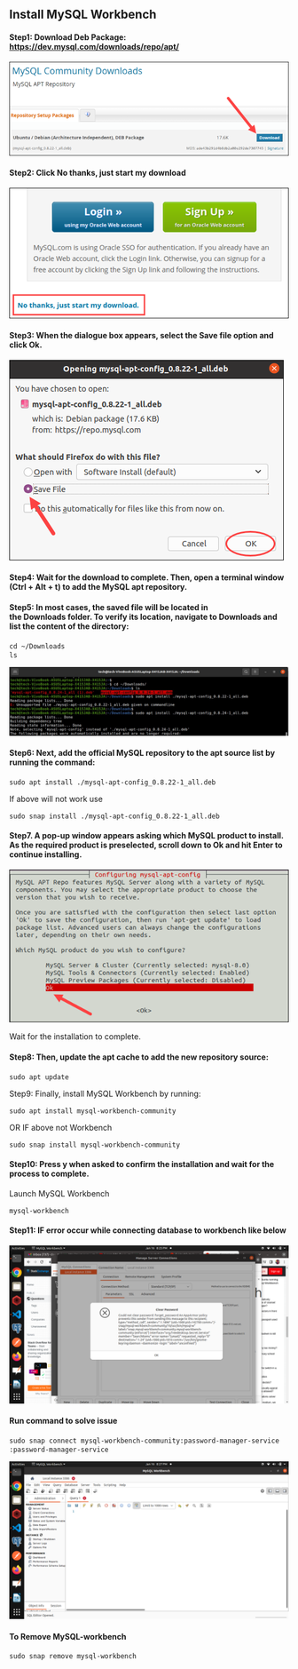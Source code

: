 ##  Install MySQL Workbench

#### Step1: Download Deb Package: https://dev.mysql.com/downloads/repo/apt/
![alt text](https://github.com/codeeasy97/flask/blob/main/images/git/mysql-workbench/1.png?raw=true)

####  Step2: Click No thanks, just start my download
![alt text](https://github.com/codeeasy97/flask/blob/main/images/git/mysql-workbench/2.png?raw=true)

####  Step3: When the dialogue box appears, select the Save file option and click Ok.
![alt text](https://github.com/codeeasy97/flask/blob/main/images/git/mysql-workbench/3.png?raw=true)
 
#### Step4: Wait for the download to complete. Then, open a terminal window (Ctrl + Alt + t) to add the MySQL apt repository.

#### Step5: In most cases, the saved file will be located in the Downloads folder. To verify its location, navigate to Downloads and list the content of the directory:

```
cd ~/Downloads
ls
```
![alt text](https://github.com/codeeasy97/flask/blob/main/images/git/mysql-workbench/4.jpg?raw=true)

#### Step6: Next, add the official MySQL repository to the apt source list by running the command:
```
sudo apt install ./mysql-apt-config_0.8.22-1_all.deb
```
If above will not work use
```
sudo snap install ./mysql-apt-config_0.8.22-1_all.deb
```

#### Step7. A pop-up window appears asking which MySQL product to install. As the required product is preselected, scroll down to Ok and hit Enter to continue installing.
![alt text](https://github.com/codeeasy97/flask/blob/main/images/git/mysql-workbench/5.png?raw=true)

Wait for the installation to complete.

#### Step8: Then, update the apt cache to add the new repository source:
```
sudo apt update
```

Step9: Finally, install MySQL Workbench by running:
```
sudo apt install mysql-workbench-community
```

OR IF above not Workbench
```
sudo snap install mysql-workbench-community
```

#### Step10: Press y when asked to confirm the installation and wait for the process to complete.

Launch MySQL Workbench
```
mysql-workbench
```

#### Step11: IF error occur while connecting database to workbench like below
![alt text](https://github.com/codeeasy97/flask/blob/main/images/git/mysql-workbench/7.png?raw=true)

####    Run command to solve issue
```
sudo snap connect mysql-workbench-community:password-manager-service :password-manager-service
```

![alt text](https://github.com/codeeasy97/flask/blob/main/images/git/mysql-workbench/8.png?raw=true)


####    To Remove MySQL-workbench
```
sudo snap remove mysql-workbench
```